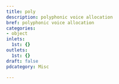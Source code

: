 ```yaml
---
title: poly
description: polyphonic voice allocation
bref: polyphonic voice allocation
categories:
- object
inlets:
  1st: {}
outlets:
  1st: {}
draft: false
pdcategory: Misc

---
```


